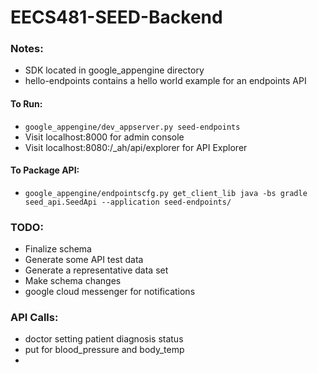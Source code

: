EECS481-SEED-Backend
============
### Notes:
- SDK located in google_appengine directory
- hello-endpoints contains a hello world example for an endpoints API

#### To Run:
- `google_appengine/dev_appserver.py seed-endpoints`
- Visit localhost:8000 for admin console
- Visit localhost:8080:/_ah/api/explorer for API Explorer

#### To Package API:
- `google_appengine/endpointscfg.py get_client_lib java -bs gradle seed_api.SeedApi --application seed-endpoints/`

### TODO:
- Finalize schema
- Generate some API test data
- Generate a representative data set
- Make schema changes
- google cloud messenger for notifications

### API Calls:
- doctor setting patient diagnosis status
- put for blood_pressure and body_temp
- 
